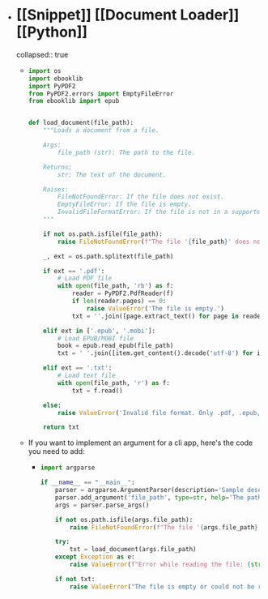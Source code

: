 - # [[Snippet]] [[Document Loader]] [[Python]]
  collapsed:: true
	- ```python
	  import os
	  import ebooklib
	  import PyPDF2
	  from PyPDF2.errors import EmptyFileError
	  from ebooklib import epub
	  
	  
	  def load_document(file_path):
	      """Loads a document from a file.
	  
	      Args:
	          file_path (str): The path to the file.
	  
	      Returns:
	          str: The text of the document.
	  
	      Raises:
	          FileNotFoundError: If the file does not exist.
	          EmptyFileError: If the file is empty.
	          InvalidFileFormatError: If the file is not in a supported format.
	      """
	  
	      if not os.path.isfile(file_path):
	          raise FileNotFoundError(f"The file '{file_path}' does not exist.")
	  
	      _, ext = os.path.splitext(file_path)
	  
	      if ext == '.pdf':
	          # Load PDF file
	          with open(file_path, 'rb') as f:
	              reader = PyPDF2.PdfReader(f)
	              if len(reader.pages) == 0:
	                  raise ValueError('The file is empty.')
	              txt = ''.join([page.extract_text() for page in reader.pages])
	  
	      elif ext in ['.epub', '.mobi']:
	          # Load EPUB/MOBI file
	          book = epub.read_epub(file_path)
	          txt = ' '.join([item.get_content().decode('utf-8') for item in book.get_items_of_type(ebooklib.ITEM_DOCUMENT)])
	  
	      elif ext == '.txt':
	          # Load text file
	          with open(file_path, 'r') as f:
	              txt = f.read()
	  
	      else:
	          raise ValueError('Invalid file format. Only .pdf, .epub, .mobi, and .txt are supported.')
	  
	      return txt
	  ```
	- If you want to implement an argument for a cli app, here's the code you need to add:
		- ```python
		  import argparse
		  
		  if __name__ == "__main__":
		      parser = argparse.ArgumentParser(description='Sample description of the program.')
		      parser.add_argument('file_path', type=str, help='The path to the document.')
		      args = parser.parse_args()
		  
		      if not os.path.isfile(args.file_path):
		          raise FileNotFoundError(f"The file '{args.file_path}' does not exist.")
		  
		      try:
		          txt = load_document(args.file_path)
		      except Exception as e:
		          raise ValueError(f"Error while reading the file: {str(e)}")
		  
		      if not txt:
		          raise ValueError("The file is empty or could not be read correctly.")
		  ```